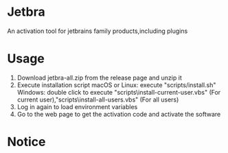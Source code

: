 # Jetbra
An activation tool for jetbrains family products,including plugins

# Usage

1. Download jetbra-all.zip from the release page and unzip it
2. Execute installation script
   macOS or Linux: execute "scripts/install.sh"<br>
   Windows: double click to execute "scripts\install-current-user.vbs" (For current user),"scripts\install-all-users.vbs" (For all users)
3. Log in again to load environment variables
4. Go to the web page to get the activation code and activate the software

# Notice




